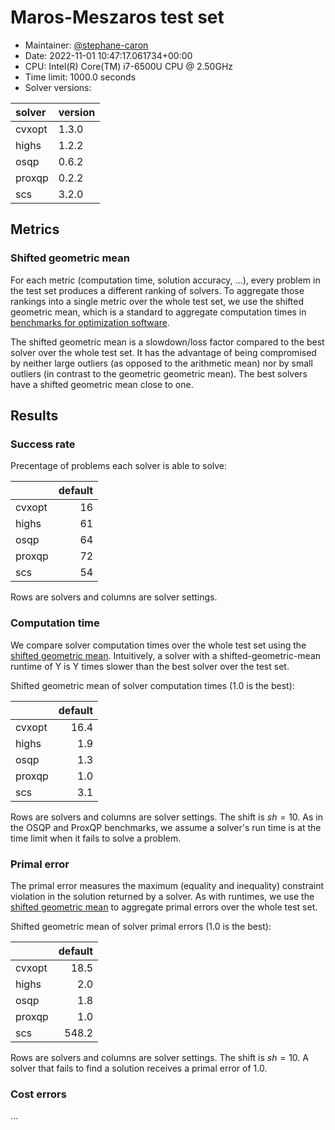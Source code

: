 # Maros-Meszaros test set

- Maintainer: [@stephane-caron](https://github.com/stephane-caron/)
- Date: 2022-11-01 10:47:17.061734+00:00
- CPU: Intel(R) Core(TM) i7-6500U CPU @ 2.50GHz
- Time limit: 1000.0 seconds
- Solver versions:

| solver   | version   |
|:---------|:----------|
| cvxopt   | 1.3.0     |
| highs    | 1.2.2     |
| osqp     | 0.6.2     |
| proxqp   | 0.2.2     |
| scs      | 3.2.0     |

## Metrics

### Shifted geometric mean

For each metric (computation time, solution accuracy, ...), every problem in
the test set produces a different ranking of solvers. To aggregate those
rankings into a single metric over the whole test set, we use the shifted
geometric mean, which is a standard to aggregate computation times in
[benchmarks for optimization software](http://plato.asu.edu/bench.html).

The shifted geometric mean is a slowdown/loss factor compared to the best
solver over the whole test set. It has the advantage of being compromised by
neither large outliers (as opposed to the arithmetic mean) nor by small
outliers (in contrast to the geometric geometric mean). The best solvers have a
shifted geometric mean close to one.

## Results

### Success rate

Precentage of problems each solver is able to solve:

|        |   default |
|:-------|----------:|
| cvxopt |        16 |
| highs  |        61 |
| osqp   |        64 |
| proxqp |        72 |
| scs    |        54 |

Rows are solvers and columns are solver settings.

### Computation time

We compare solver computation times over the whole test set using the [shifted
geometric mean](#shifted-geometric-mean). Intuitively, a solver with a
shifted-geometric-mean runtime of Y is Y times slower than the best solver over
the test set.

Shifted geometric mean of solver computation times (1.0 is the best):

|        |   default |
|:-------|----------:|
| cvxopt |      16.4 |
| highs  |       1.9 |
| osqp   |       1.3 |
| proxqp |       1.0 |
| scs    |       3.1 |

Rows are solvers and columns are solver settings. The shift is $sh = 10$. As in
the OSQP and ProxQP benchmarks, we assume a solver's run time is at the time
limit when it fails to solve a problem.

### Primal error

The primal error measures the maximum (equality and inequality) constraint
violation in the solution returned by a solver. As with runtimes, we use the
[shifted geometric mean](#shifted-geometric-mean) to aggregate primal errors
over the whole test set.

Shifted geometric mean of solver primal errors (1.0 is the best):

|        |   default |
|:-------|----------:|
| cvxopt |      18.5 |
| highs  |       2.0 |
| osqp   |       1.8 |
| proxqp |       1.0 |
| scs    |     548.2 |

Rows are solvers and columns are solver settings. The shift is $sh = 10$. A
solver that fails to find a solution receives a primal error of 1.0.

### Cost errors

...

